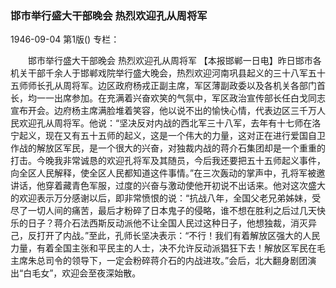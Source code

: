 ### 邯市举行盛大干部晚会  热烈欢迎孔从周将军

1946-09-04
第1版()
专栏：

　　邯市举行盛大干部晚会
    热烈欢迎孔从周将军
    【本报邯郸一日电】昨日邯市各机关干部千余人于邯郸戏院举行盛大晚会，热烈欢迎河南巩县起义的三十八军五十五师师长孔从周将军。边区政府杨戎正副主席，军区薄副政委以及各机关各部门首长，均一一出席参加。在充满着兴奋欢笑的气氛中，军区政治宣传部长任白戈同志宣布开会。边府杨主席满脸堆着笑容，他以说不出的愉快心情，代表边区三千万人民欢迎孔从周将军。他说：“坚决反对内战的西北军三十八军，去年有十七师在洛宁起义，现在又有五十五师的起义，这是一个伟大的力量，这对正在进行爱国自卫作战的解放区军民，是一个很大的兴奋，对独裁内战的蒋介石集团却是一个重重的打击。今晚我非常诚恳的欢迎孔将军及其随员，今后我还要把五十五师起义事件，向全区人民解释，使全区人民都知道这件事情。”在三次轰动的掌声中，孔将军被邀讲话，他穿着藏青色军服，过度的兴奋与激动使他开初说不出话来。他对这次盛大的欢迎表示万分感谢以后，即非常愤恨的说：“抗战八年，全国父老兄弟姊妹，受尽了一切人间的痛苦，最后才粉碎了日本鬼子的侵略，谁不想在胜利之后过几天快乐的日子？蒋介石法西斯反动派他不让全国人民过这种日子，他想独裁，消灭异己，反打开了内战。”至此，孔师长坚决表示：“不行！我们有着解放区强大的人民力量，有着全国主张和平民主的人士，决不允许反动派猖狂下去！解放区军民在毛主席朱总司令的领导下，一定会粉碎蒋介石的内战进攻。”会后，北大翻身剧团演出“白毛女”，欢迎会至夜深始散。
